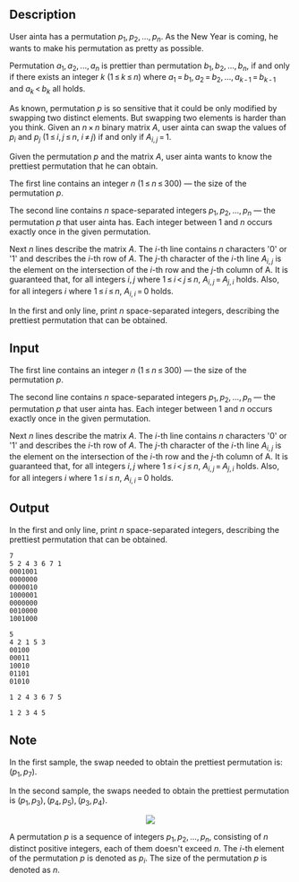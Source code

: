 ## Description

<div><p>User ainta has a permutation <span class="tex-span"><i>p</i><sub class="lower-index">1</sub>, <i>p</i><sub class="lower-index">2</sub>, ..., <i>p</i><sub class="lower-index"><i>n</i></sub></span>. As the New Year is coming, he wants to make his permutation as pretty as possible.</p><p>Permutation <span class="tex-span"><i>a</i><sub class="lower-index">1</sub>, <i>a</i><sub class="lower-index">2</sub>, ..., <i>a</i><sub class="lower-index"><i>n</i></sub></span> is <span class="tex-font-style-it">prettier</span> than permutation <span class="tex-span"><i>b</i><sub class="lower-index">1</sub>, <i>b</i><sub class="lower-index">2</sub>, ..., <i>b</i><sub class="lower-index"><i>n</i></sub></span>, if and only if there exists an integer <span class="tex-span"><i>k</i></span> (<span class="tex-span">1 ≤ <i>k</i> ≤ <i>n</i></span>) where <span class="tex-span"><i>a</i><sub class="lower-index">1</sub> = <i>b</i><sub class="lower-index">1</sub>, <i>a</i><sub class="lower-index">2</sub> = <i>b</i><sub class="lower-index">2</sub>, ..., <i>a</i><sub class="lower-index"><i>k</i> - 1</sub> = <i>b</i><sub class="lower-index"><i>k</i> - 1</sub></span> and <span class="tex-span"><i>a</i><sub class="lower-index"><i>k</i></sub> &lt; <i>b</i><sub class="lower-index"><i>k</i></sub></span> all holds.</p><p>As known, permutation <span class="tex-span"><i>p</i></span> is so sensitive that it could be only modified by swapping two distinct elements. But swapping two elements is harder than you think. Given an <span class="tex-span"><i>n</i> × <i>n</i></span> binary matrix <span class="tex-span"><i>A</i></span>, user ainta can swap the values of <span class="tex-span"><i>p</i><sub class="lower-index"><i>i</i></sub></span> and <span class="tex-span"><i>p</i><sub class="lower-index"><i>j</i></sub></span> (<span class="tex-span">1 ≤ <i>i</i>, <i>j</i> ≤ <i>n</i></span>, <span class="tex-span"><i>i</i> ≠ <i>j</i></span>) if and only if <span class="tex-span"><i>A</i><sub class="lower-index"><i>i</i>, <i>j</i></sub> = 1</span>.</p><p>Given the permutation <span class="tex-span"><i>p</i></span> and the matrix <span class="tex-span"><i>A</i></span>, user ainta wants to know the prettiest permutation that he can obtain.</p></div><div class="input-specification"><p>The first line contains an integer <span class="tex-span"><i>n</i></span> (<span class="tex-span">1 ≤ <i>n</i> ≤ 300</span>) — the size of the permutation <span class="tex-span"><i>p</i></span>.</p><p>The second line contains <span class="tex-span"><i>n</i></span> space-separated integers <span class="tex-span"><i>p</i><sub class="lower-index">1</sub>, <i>p</i><sub class="lower-index">2</sub>, ..., <i>p</i><sub class="lower-index"><i>n</i></sub></span> — the permutation <span class="tex-span"><i>p</i></span> that user ainta has. Each integer between <span class="tex-span">1</span> and <span class="tex-span"><i>n</i></span> occurs exactly once in the given permutation.</p><p>Next <span class="tex-span"><i>n</i></span> lines describe the matrix <span class="tex-span"><i>A</i></span>. The <span class="tex-span"><i>i</i></span>-th line contains <span class="tex-span"><i>n</i></span> characters '<span class="tex-font-style-tt">0</span>' or '<span class="tex-font-style-tt">1</span>' and describes the <span class="tex-span"><i>i</i></span>-th row of <span class="tex-span"><i>A</i></span>. The <span class="tex-span"><i>j</i></span>-th character of the <span class="tex-span"><i>i</i></span>-th line <span class="tex-span"><i>A</i><sub class="lower-index"><i>i</i>, <i>j</i></sub></span> is the element on the intersection of the <span class="tex-span"><i>i</i></span>-th row and the <span class="tex-span"><i>j</i></span>-th column of A. It is guaranteed that, for all integers <span class="tex-span"><i>i</i>, <i>j</i></span> where <span class="tex-span">1 ≤ <i>i</i> &lt; <i>j</i> ≤ <i>n</i></span>, <span class="tex-span"><i>A</i><sub class="lower-index"><i>i</i>, <i>j</i></sub> = <i>A</i><sub class="lower-index"><i>j</i>, <i>i</i></sub></span> holds. Also, for all integers <span class="tex-span"><i>i</i></span> where <span class="tex-span">1 ≤ <i>i</i> ≤ <i>n</i></span>, <span class="tex-span"><i>A</i><sub class="lower-index"><i>i</i>, <i>i</i></sub> = 0</span> holds.</p></div><div class="output-specification"><p>In the first and only line, print <span class="tex-span"><i>n</i></span> space-separated integers, describing the prettiest permutation that can be obtained.</p></div>

## Input

<p>The first line contains an integer <span class="tex-span"><i>n</i></span> (<span class="tex-span">1 ≤ <i>n</i> ≤ 300</span>) — the size of the permutation <span class="tex-span"><i>p</i></span>.</p><p>The second line contains <span class="tex-span"><i>n</i></span> space-separated integers <span class="tex-span"><i>p</i><sub class="lower-index">1</sub>, <i>p</i><sub class="lower-index">2</sub>, ..., <i>p</i><sub class="lower-index"><i>n</i></sub></span> — the permutation <span class="tex-span"><i>p</i></span> that user ainta has. Each integer between <span class="tex-span">1</span> and <span class="tex-span"><i>n</i></span> occurs exactly once in the given permutation.</p><p>Next <span class="tex-span"><i>n</i></span> lines describe the matrix <span class="tex-span"><i>A</i></span>. The <span class="tex-span"><i>i</i></span>-th line contains <span class="tex-span"><i>n</i></span> characters '<span class="tex-font-style-tt">0</span>' or '<span class="tex-font-style-tt">1</span>' and describes the <span class="tex-span"><i>i</i></span>-th row of <span class="tex-span"><i>A</i></span>. The <span class="tex-span"><i>j</i></span>-th character of the <span class="tex-span"><i>i</i></span>-th line <span class="tex-span"><i>A</i><sub class="lower-index"><i>i</i>, <i>j</i></sub></span> is the element on the intersection of the <span class="tex-span"><i>i</i></span>-th row and the <span class="tex-span"><i>j</i></span>-th column of A. It is guaranteed that, for all integers <span class="tex-span"><i>i</i>, <i>j</i></span> where <span class="tex-span">1 ≤ <i>i</i> &lt; <i>j</i> ≤ <i>n</i></span>, <span class="tex-span"><i>A</i><sub class="lower-index"><i>i</i>, <i>j</i></sub> = <i>A</i><sub class="lower-index"><i>j</i>, <i>i</i></sub></span> holds. Also, for all integers <span class="tex-span"><i>i</i></span> where <span class="tex-span">1 ≤ <i>i</i> ≤ <i>n</i></span>, <span class="tex-span"><i>A</i><sub class="lower-index"><i>i</i>, <i>i</i></sub> = 0</span> holds.</p>

## Output

<p>In the first and only line, print <span class="tex-span"><i>n</i></span> space-separated integers, describing the prettiest permutation that can be obtained.</p>





```input1
7
5 2 4 3 6 7 1
0001001
0000000
0000010
1000001
0000000
0010000
1001000

```




```input2
5
4 2 1 5 3
00100
00011
10010
01101
01010

```




```output1
1 2 4 3 6 7 5

```




```output2
1 2 3 4 5

```



## Note

<p>In the first sample, the swap needed to obtain the prettiest permutation is: <span class="tex-span">(<i>p</i><sub class="lower-index">1</sub>, <i>p</i><sub class="lower-index">7</sub>)</span>.</p><p>In the second sample, the swaps needed to obtain the prettiest permutation is <span class="tex-span">(<i>p</i><sub class="lower-index">1</sub>, <i>p</i><sub class="lower-index">3</sub>), (<i>p</i><sub class="lower-index">4</sub>, <i>p</i><sub class="lower-index">5</sub>), (<i>p</i><sub class="lower-index">3</sub>, <i>p</i><sub class="lower-index">4</sub>)</span>. </p><center> <img class="tex-graphics" src="file://UCmg29xM.png" style="max-width: 100.0%;max-height: 100.0%;"> </center><p>A <span class="tex-font-style-bf">permutation</span> <span class="tex-span"><i>p</i></span> is a sequence of integers <span class="tex-span"><i>p</i><sub class="lower-index">1</sub>, <i>p</i><sub class="lower-index">2</sub>, ..., <i>p</i><sub class="lower-index"><i>n</i></sub></span>, consisting of <span class="tex-span"><i>n</i></span> distinct positive integers, each of them doesn't exceed <span class="tex-span"><i>n</i></span>. The <span class="tex-span"><i>i</i></span>-th element of the permutation <span class="tex-span"><i>p</i></span> is denoted as <span class="tex-span"><i>p</i><sub class="lower-index"><i>i</i></sub></span>. The size of the permutation <span class="tex-span"><i>p</i></span> is denoted as <span class="tex-span"><i>n</i></span>.</p>
